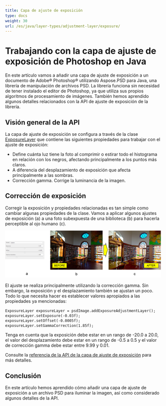 ```yaml
---
title: Capa de ajuste de exposición
type: docs
weight: 30
url: /es/java/layer-types/adjustment-layer/exposure/
---
```


# Trabajando con la capa de ajuste de exposición de Photoshop en Java

En este artículo vamos a añadir una capa de ajuste de exposición a un documento de Adobe® Photoshop® utilizando Aspose.PSD para Java, una librería de manipulación de archivos PSD. La librería funciona sin necesidad de tener instalado el editor de Photoshop, ya que utiliza sus propios algoritmos de procesamiento de imágenes. También hemos aprendido algunos detalles relacionados con la API de ajuste de exposición de la librería.

## Visión general de la API

La capa de ajuste de exposición se configura a través de la clase [ExposureLayer](https://reference.aspose.com/psd/java/com.aspose.psd.fileformats.psd.layers.adjustmentlayers/exposurelayer) que contiene las siguientes propiedades para trabajar con el ajuste de exposición:

- Define cuánta luz tiene la foto al comprimir o estirar todo el histograma en relación con los negros, afectando principalmente a los puntos más claros.
- A diferencia del desplazamiento de exposición que afecta principalmente a las sombras.
- Corrección gamma. Corrige la luminancia de la imagen.

## Corrección de exposición

Corregir la exposición y propiedades relacionadas es tan simple como cambiar algunas propiedades de la clase. Vamos a aplicar algunos ajustes de exposición (a) a una foto subexpuesta de una biblioteca (b) para hacerla perceptible al ojo humano (c).

![Ejemplo de capa de ajuste de exposición](exposure-adjustment-layer-figure-1.png)

El ajuste se realiza principalmente utilizando la corrección gamma. Sin embargo, la exposición y el desplazamiento también se ajustan un poco. Todo lo que necesita hacer es establecer valores apropiados a las propiedades ya mencionadas:

    ExposureLayer exposureLayer = psdImage.addExposureAdjustmentLayer();
    exposureLayer.setExposure(-0.03f);
    exposureLayer.setOffset(-0.0005f);
    exposureLayer.setGammaCorrection(1.85f);

Tenga en cuenta que la exposición debe estar en un rango de -20.0 a 20.0, el valor del desplazamiento debe estar en un rango de -0.5 a 0.5 y el valor de corrección gamma debe estar entre 9.99 y 0.01.

Consulte la [referencia de la API de la capa de ajuste de exposición](https://reference.aspose.com/psd/java/com.aspose.psd.fileformats.psd.layers.adjustmentlayers/ExposureLayer) para más detalles.

## Conclusión

En este artículo hemos aprendido cómo añadir una capa de ajuste de exposición a un archivo PSD para iluminar la imagen, así como considerado algunos detalles de la API.
